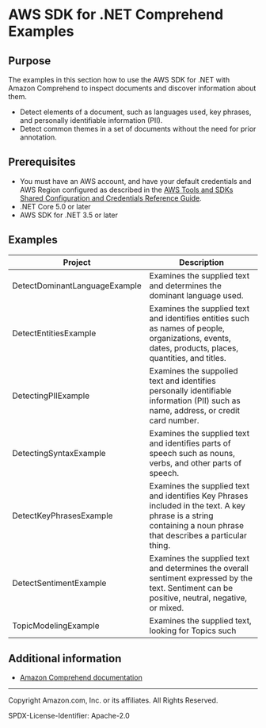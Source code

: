 # AWS SDK for .NET Comprehend Examples

## Purpose

The examples in this section how to use the AWS SDK for .NET with Amazon
Comprehend to inspect documents and discover information about them.

* Detect elements of a document, such as languages used, key phrases, and personally
identifiable information (PII).
* Detect common themes in a set of documents without the need for prior annotation.

## Prerequisites

- You must have an AWS account, and have your default credentials and AWS Region
  configured as described in the [AWS Tools and SDKs Shared Configuration and
  Credentials Reference Guide](https://docs.aws.amazon.com/credref/latest/refdocs/creds-config-files.html).
- .NET Core 5.0 or later
- AWS SDK for .NET 3.5 or later

## Examples

| Project | Description |
|---------|-------------|
| DetectDominantLanguageExample | Examines the supplied text and determines the dominant language used. |
| DetectEntitiesExample | Examines the supplied text and identifies entities such as names of people, organizations, events, dates, products, places, quantities, and titles. |
| DetectingPIIExample | Examines the suppolied text and identifies personally identifiable information (PII) such as name, address, or credit card number. |
| DetectingSyntaxExample | Examines the supplied text and identifies parts of speech such as nouns, verbs, and other parts of speech. |
| DetectKeyPhrasesExample | Examines the supplied text and identifies Key Phrases included in the text. A key phrase is a string containing a noun phrase that describes a particular thing.  |
| DetectSentimentExample | Examines the supplied text and determines the overall sentiment expressed by the text. Sentiment can be positive, neutral, negative, or mixed. |
| TopicModelingExample | Examines the supplied text, looking for Topics such  |

## Additional information

- [Amazon Comprehend documentation](https://docs.aws.amazon.com/comprehend/index.html)

---
Copyright Amazon.com, Inc. or its affiliates. All Rights Reserved.

SPDX-License-Identifier: Apache-2.0
